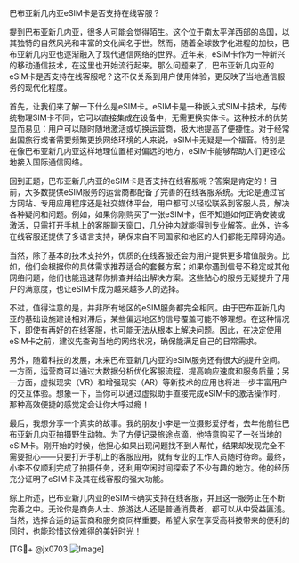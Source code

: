 巴布亚新几内亚eSIM卡是否支持在线客服？

提到巴布亚新几内亚，很多人可能会觉得陌生。这个位于南太平洋西部的岛国，以其独特的自然风光和丰富的文化闻名于世。然而，随着全球数字化进程的加快，巴布亚新几内亚也逐渐融入了现代通信网络的世界。近年来，eSIM卡作为一种新兴的移动通信技术，在这里也开始流行起来。那么问题来了，巴布亚新几内亚的eSIM卡是否支持在线客服呢？这不仅关系到用户使用体验，更反映了当地通信服务的现代化程度。

首先，让我们来了解一下什么是eSIM卡。eSIM卡是一种嵌入式SIM卡技术，与传统物理SIM卡不同，它可以直接集成在设备中，无需更换实体卡。这种技术的优势显而易见：用户可以随时随地激活或切换运营商，极大地提高了便捷性。对于经常出国旅行或者需要频繁更换网络环境的人来说，eSIM卡无疑是一个福音。特别是在像巴布亚新几内亚这样地理位置相对偏远的地方，eSIM卡能够帮助人们更轻松地接入国际通信网络。

回到正题，巴布亚新几内亚的eSIM卡是否支持在线客服呢？答案是肯定的！目前，大多数提供eSIM服务的运营商都配备了完善的在线客服系统。无论是通过官方网站、专用应用程序还是社交媒体平台，用户都可以轻松联系到客服人员，解决各种疑问和问题。例如，如果你刚购买了一张eSIM卡，但不知道如何正确安装或激活，只需打开手机上的客服聊天窗口，几分钟内就能得到专业解答。此外，许多在线客服还提供了多语言支持，确保来自不同国家和地区的人们都能无障碍沟通。

当然，除了基本的技术支持外，优质的在线客服还会为用户提供更多增值服务。比如，他们会根据你的具体需求推荐适合的套餐方案；如果你遇到信号不稳定或其他网络问题，他们也能迅速帮你排查并给出解决方案。这些贴心的服务无疑提升了用户的满意度，也让eSIM卡成为越来越多人的选择。

不过，值得注意的是，并非所有地区的eSIM服务都完全相同。由于巴布亚新几内亚的基础设施建设相对滞后，某些偏远地区的信号覆盖可能不够理想。在这种情况下，即使有再好的在线客服，也可能无法从根本上解决问题。因此，在决定使用eSIM卡之前，建议先查询当地的网络状况，确保能满足自己的日常需求。

另外，随着科技的发展，未来巴布亚新几内亚的eSIM服务还有很大的提升空间。一方面，运营商可以通过大数据分析优化客服流程，提高响应速度和服务质量；另一方面，虚拟现实（VR）和增强现实（AR）等新技术的应用也将进一步丰富用户的交互体验。想象一下，当你可以通过虚拟助手直接完成eSIM卡的激活操作时，那种高效便捷的感觉定会让你大呼过瘾！

最后，我想分享一个真实的故事。我的朋友小李是一位摄影爱好者，去年他前往巴布亚新几内亚拍摄野生动物。为了方便记录旅途点滴，他特意购买了一张当地的eSIM卡。刚开始的时候，他担心如果出现问题找不到人帮忙，结果却发现完全不需要担心——只要打开手机上的客服应用，就有专业的工作人员随时待命。最终，小李不仅顺利完成了拍摄任务，还利用空闲时间探索了不少有趣的地方。他的经历充分证明了eSIM卡及其在线客服的强大功能。

综上所述，巴布亚新几内亚的eSIM卡确实支持在线客服，并且这一服务正在不断完善之中。无论你是商务人士、旅游达人还是普通消费者，都可以从中受益匪浅。当然，选择合适的运营商和服务商同样重要。希望大家在享受高科技带来的便利的同时，也能珍惜这份难得的美好时光！

[TG💪+ @jx0703 ![Image](https://github.com/user-attachments/assets/dbca1d08-cadb-493c-b0ec-ad6f7a83f270)]